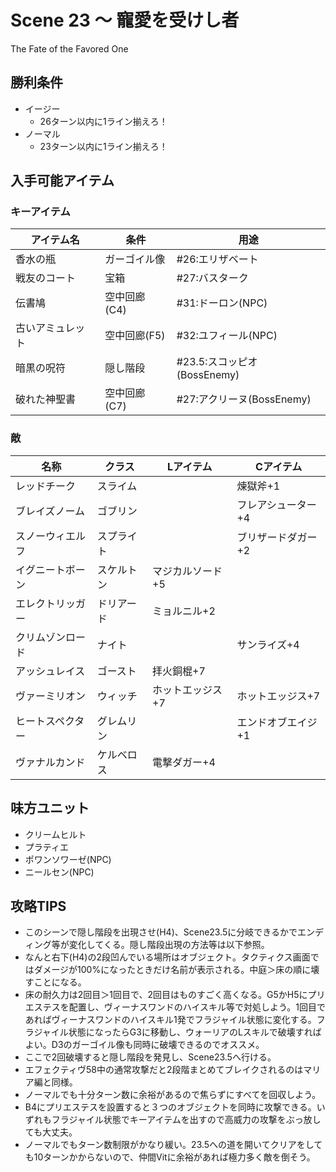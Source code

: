 # Scene 23 ～ 寵愛を受けし者  

The Fate of the Favored One

## 勝利条件 

- イージー
  - 26ターン以内に1ライン揃えろ！
- ノーマル
  - 23ターン以内に1ライン揃えろ！

## 入手可能アイテム 

### キーアイテム

|アイテム名|条件|用途|
|---|---|---|
|香水の瓶|ガーゴイル像|#26:エリザベート|
|戦友のコート|宝箱|#27:バスターク|
|伝書鳩|空中回廊(C4)|#31:ドーロン(NPC)|
|古いアミュレット|空中回廊(F5)|#32:ユフィール(NPC)|
|暗黒の呪符|隠し階段|#23.5:スコッピオ(BossEnemy)|
|破れた神聖書|空中回廊(C7)|#27:アクリーヌ(BossEnemy)|

### 敵

|名称|クラス|Lアイテム|Cアイテム|
|---|---|---|---|
|レッドチーク|スライム||煉獄斧+1|
|ブレイズノーム|ゴブリン||フレアシューター+4|
|スノーウィエルフ|スプライト||ブリザードダガー+2|
|イグニートボーン|スケルトン|マジカルソード+5||
|エレクトリッガー|ドリアード|ミョルニル+2||
|クリムゾンロード|ナイト||サンライズ+4|
|アッシュレイス|ゴースト|拝火銅棍+7||
|ヴァーミリオン|ウィッチ|ホットエッジス+7|ホットエッジス+7|
|ヒートスペクター|グレムリン||エンドオブエイジ+1|
|ヴァナルカンド|ケルベロス|電撃ダガー+4||

## 味方ユニット 

- クリームヒルト
- プラティエ
- ポワンソワーゼ(NPC)
- ニールセン(NPC)

## 攻略TIPS 

- このシーンで隠し階段を出現させ(H4)、Scene23.5に分岐できるかでエンディング等が変化してくる。隠し階段出現の方法等は以下参照。
- なんと右下(H4)の2段凹んでいる場所はオブジェクト。タクティクス画面ではダメージが100%になったときだけ名前が表示される。中庭＞床の順に壊すことになる。
- 床の耐久力は2回目＞1回目で、2回目はものすごく高くなる。G5かH5にプリエステスを配置し、ヴィーナスワンドのハイスキル等で対処しよう。1回目であればヴィーナスワンドのハイスキル1発でフラジャイル状態に変化する。フラジャイル状態になったらG3に移動し、ウォーリアのLスキルで破壊すればよい。D3のガーゴイル像も同時に破壊できるのでオススメ。
- ここで2回破壊すると隠し階段を発見し、Scene23.5へ行ける。
- エフェクティヴ58中の通常攻撃だと2段階まとめてブレイクされるのはマリア編と同様。
- ノーマルでも十分ターン数に余裕があるので焦らずにすべてを回収しよう。
- B4にプリエステスを設置すると３つのオブジェクトを同時に攻撃できる。いずれもフラジャイル状態でキーアイテムを出すので高威力の攻撃をぶっ放しても大丈夫。
- ノーマルでもターン数制限がかなり緩い。23.5への道を開いてクリアをしても10ターンかからないので、仲間Vitに余裕があれば極力多く敵を倒そう。

